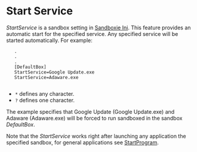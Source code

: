 # Start Service

_StartService_ is a sandbox setting in [Sandboxie Ini](SandboxieIni.md). This feature provides an automatic start for the specified service. Any specified service will be started automatically. For example:

```
   .
   .
   .
   [DefaultBox]
   StartService=Google Update.exe
   StartService=Adaware.exe
   
```

- `*` defines any character.
- `?` defines one character.

The example specifies that Google Update (Google Update.exe) and Adaware (Adaware.exe) will be forced to run sandboxed in the sandbox _DefaultBox_.

Note that the _StartService_ works right after launching any application the specified sandbox, for general applications see [StartProgram](StartProgram.md).
